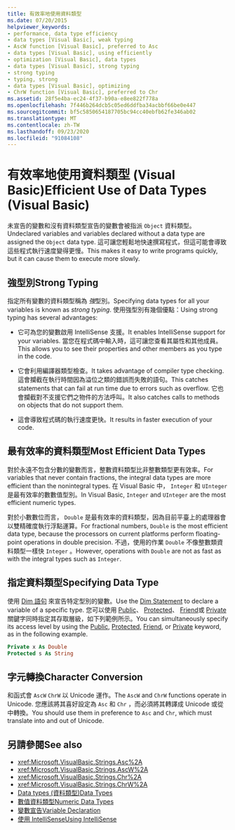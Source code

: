 ```yaml
---
title: 有效率地使用資料類型
ms.date: 07/20/2015
helpviewer_keywords:
- performance, data type efficiency
- data types [Visual Basic], weak typing
- AscW function [Visual Basic], preferred to Asc
- data types [Visual Basic], using efficiently
- optimization [Visual Basic], data types
- data types [Visual Basic], strong typing
- strong typing
- typing, strong
- data types [Visual Basic], optimizing
- ChrW function [Visual Basic], preferred to Chr
ms.assetid: 28f5e4ba-ec24-4f37-b90a-e8ee822f778a
ms.openlocfilehash: 7f446b264dcb5c05ed6ddfba34acbbf66be0e447
ms.sourcegitcommit: bf5c5850654187705bc94cc40ebfb62fe346ab02
ms.translationtype: MT
ms.contentlocale: zh-TW
ms.lasthandoff: 09/23/2020
ms.locfileid: "91084108"
---
```

# <a name="efficient-use-of-data-types-visual-basic"></a><span data-ttu-id="cbe1e-102">有效率地使用資料類型 (Visual Basic)</span><span class="sxs-lookup"><span data-stu-id="cbe1e-102">Efficient Use of Data Types (Visual Basic)</span></span>

<span data-ttu-id="cbe1e-103">未宣告的變數和沒有資料類型宣告的變數會被指派 `Object` 資料類型。</span><span class="sxs-lookup"><span data-stu-id="cbe1e-103">Undeclared variables and variables declared without a data type are assigned the `Object` data type.</span></span> <span data-ttu-id="cbe1e-104">這可讓您輕鬆地快速撰寫程式，但這可能會導致這些程式執行速度變得更慢。</span><span class="sxs-lookup"><span data-stu-id="cbe1e-104">This makes it easy to write programs quickly, but it can cause them to execute more slowly.</span></span>

## <a name="strong-typing"></a><span data-ttu-id="cbe1e-105">強型別</span><span class="sxs-lookup"><span data-stu-id="cbe1e-105">Strong Typing</span></span>

 <span data-ttu-id="cbe1e-106">指定所有變數的資料類型稱為 *強*型別。</span><span class="sxs-lookup"><span data-stu-id="cbe1e-106">Specifying data types for all your variables is known as *strong typing*.</span></span> <span data-ttu-id="cbe1e-107">使用強型別有幾個優點：</span><span class="sxs-lookup"><span data-stu-id="cbe1e-107">Using strong typing has several advantages:</span></span>

- <span data-ttu-id="cbe1e-108">它可為您的變數啟用 IntelliSense 支援。</span><span class="sxs-lookup"><span data-stu-id="cbe1e-108">It enables IntelliSense support for your variables.</span></span> <span data-ttu-id="cbe1e-109">當您在程式碼中輸入時，這可讓您查看其屬性和其他成員。</span><span class="sxs-lookup"><span data-stu-id="cbe1e-109">This allows you to see their properties and other members as you type in the code.</span></span>

- <span data-ttu-id="cbe1e-110">它會利用編譯器類型檢查。</span><span class="sxs-lookup"><span data-stu-id="cbe1e-110">It takes advantage of compiler type checking.</span></span> <span data-ttu-id="cbe1e-111">這會攔截在執行時間因為溢位之類的錯誤而失敗的語句。</span><span class="sxs-lookup"><span data-stu-id="cbe1e-111">This catches statements that can fail at run time due to errors such as overflow.</span></span> <span data-ttu-id="cbe1e-112">它也會攔截對不支援它們之物件的方法呼叫。</span><span class="sxs-lookup"><span data-stu-id="cbe1e-112">It also catches calls to methods on objects that do not support them.</span></span>

- <span data-ttu-id="cbe1e-113">這會導致程式碼的執行速度更快。</span><span class="sxs-lookup"><span data-stu-id="cbe1e-113">It results in faster execution of your code.</span></span>

## <a name="most-efficient-data-types"></a><span data-ttu-id="cbe1e-114">最有效率的資料類型</span><span class="sxs-lookup"><span data-stu-id="cbe1e-114">Most Efficient Data Types</span></span>

 <span data-ttu-id="cbe1e-115">對於永遠不包含分數的變數而言，整數資料類型比非整數類型更有效率。</span><span class="sxs-lookup"><span data-stu-id="cbe1e-115">For variables that never contain fractions, the integral data types are more efficient than the nonintegral types.</span></span> <span data-ttu-id="cbe1e-116">在 Visual Basic 中， `Integer` 和 `UInteger` 是最有效率的數數值型別。</span><span class="sxs-lookup"><span data-stu-id="cbe1e-116">In Visual Basic, `Integer` and `UInteger` are the most efficient numeric types.</span></span>

 <span data-ttu-id="cbe1e-117">對於小數數位而言， `Double` 是最有效率的資料類型，因為目前平臺上的處理器會以雙精確度執行浮點運算。</span><span class="sxs-lookup"><span data-stu-id="cbe1e-117">For fractional numbers, `Double` is the most efficient data type, because the processors on current platforms perform floating-point operations in double precision.</span></span> <span data-ttu-id="cbe1e-118">不過，使用的作業 `Double` 不像整數類資料類型一樣快 `Integer` 。</span><span class="sxs-lookup"><span data-stu-id="cbe1e-118">However, operations with `Double` are not as fast as with the integral types such as `Integer`.</span></span>

## <a name="specifying-data-type"></a><span data-ttu-id="cbe1e-119">指定資料類型</span><span class="sxs-lookup"><span data-stu-id="cbe1e-119">Specifying Data Type</span></span>

 <span data-ttu-id="cbe1e-120">使用 [Dim 語句](../../../language-reference/statements/dim-statement.md) 來宣告特定型別的變數。</span><span class="sxs-lookup"><span data-stu-id="cbe1e-120">Use the [Dim Statement](../../../language-reference/statements/dim-statement.md) to declare a variable of a specific type.</span></span> <span data-ttu-id="cbe1e-121">您可以使用 [Public](../../../language-reference/modifiers/public.md)、 [Protected](../../../language-reference/modifiers/protected.md)、 [Friend](../../../language-reference/modifiers/friend.md)或 [Private](../../../language-reference/modifiers/private.md) 關鍵字同時指定其存取層級，如下列範例所示。</span><span class="sxs-lookup"><span data-stu-id="cbe1e-121">You can simultaneously specify its access level by using the [Public](../../../language-reference/modifiers/public.md), [Protected](../../../language-reference/modifiers/protected.md), [Friend](../../../language-reference/modifiers/friend.md), or [Private](../../../language-reference/modifiers/private.md) keyword, as in the following example.</span></span>

```vb
Private x As Double
Protected s As String
```

## <a name="character-conversion"></a><span data-ttu-id="cbe1e-122">字元轉換</span><span class="sxs-lookup"><span data-stu-id="cbe1e-122">Character Conversion</span></span>

 <span data-ttu-id="cbe1e-123">和函式會 `AscW` `ChrW` 以 Unicode 運作。</span><span class="sxs-lookup"><span data-stu-id="cbe1e-123">The `AscW` and `ChrW` functions operate in Unicode.</span></span> <span data-ttu-id="cbe1e-124">您應該將其喜好設定為 `Asc` 和 `Chr` ，而必須將其轉譯成 Unicode 或從中轉換。</span><span class="sxs-lookup"><span data-stu-id="cbe1e-124">You should use them in preference to `Asc` and `Chr`, which must translate into and out of Unicode.</span></span>

## <a name="see-also"></a><span data-ttu-id="cbe1e-125">另請參閱</span><span class="sxs-lookup"><span data-stu-id="cbe1e-125">See also</span></span>

- <xref:Microsoft.VisualBasic.Strings.Asc%2A>
- <xref:Microsoft.VisualBasic.Strings.AscW%2A>
- <xref:Microsoft.VisualBasic.Strings.Chr%2A>
- <xref:Microsoft.VisualBasic.Strings.ChrW%2A>
- [<span data-ttu-id="cbe1e-126">Data types (資料類型)</span><span class="sxs-lookup"><span data-stu-id="cbe1e-126">Data Types</span></span>](index.md)
- [<span data-ttu-id="cbe1e-127">數值資料類型</span><span class="sxs-lookup"><span data-stu-id="cbe1e-127">Numeric Data Types</span></span>](numeric-data-types.md)
- [<span data-ttu-id="cbe1e-128">變數宣告</span><span class="sxs-lookup"><span data-stu-id="cbe1e-128">Variable Declaration</span></span>](../variables/variable-declaration.md)
- [<span data-ttu-id="cbe1e-129">使用 IntelliSense</span><span class="sxs-lookup"><span data-stu-id="cbe1e-129">Using IntelliSense</span></span>](/visualstudio/ide/using-intellisense)
